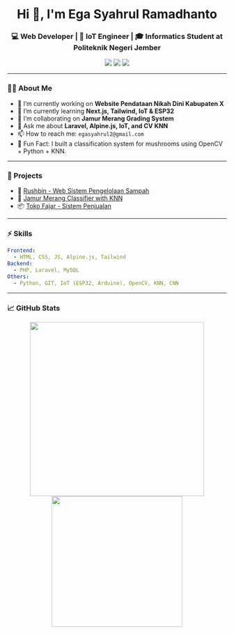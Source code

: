 <h1 align="center">Hi 👋, I'm Ega Syahrul Ramadhanto</h1>
<h3 align="center">💻 Web Developer | 📡 IoT Engineer | 🎓 Informatics Student at Politeknik Negeri Jember</h3>

<p align="center">
  <a href="mailto:egasyahrul2@gmail.com"><img src="https://img.shields.io/badge/Gmail-D14836?style=for-the-badge&logo=gmail&logoColor=white"/></a>
  <a href="https://www.linkedin.com/in/ega-syahrul-420706276/"><img src="https://img.shields.io/badge/LinkedIn-0077B5?style=for-the-badge&logo=linkedin&logoColor=white"/></a>
  <a href="https://wa.me/6282331879753"><img src="https://img.shields.io/badge/WhatsApp-25D366?style=for-the-badge&logo=whatsapp&logoColor=white"/></a>
</p>

---

### 👨‍💻 About Me

- 🔭 I’m currently working on **Website Pendataan Nikah Dini Kabupaten X**
- 🌱 I’m currently learning **Next.js, Tailwind, IoT & ESP32**
- 👯 I’m collaborating on **Jamur Merang Grading System**
- 💬 Ask me about **Laravel, Alpine.js, IoT, and CV KNN**
- 📫 How to reach me: `egasyahrul2@gmail.com`
- 🧠 Fun Fact: I built a classification system for mushrooms using OpenCV + Python + KNN.

---

### 💼 Projects
- 🚀 [Rushbin - Web Sistem Pengelolaan Sampah](#)
- 🧠 [Jamur Merang Classifier with KNN](#)
- 📦 [Toko Fajar - Sistem Penjualan](#)

---

### ⚡ Skills
```yaml
Frontend:
  - HTML, CSS, JS, Alpine.js, Tailwind
Backend:
  - PHP, Laravel, MySQL
Others:
  - Python, GIT, IoT (ESP32, Arduino), OpenCV, KNN, CNN
```

---

### 📈 GitHub Stats

<p align="center">
  <img src="https://github-readme-stats.vercel.app/api?username=EgaSyahrul&show_icons=true&theme=tokyonight" width="400"/>
  <img src="https://github-readme-stats.vercel.app/api/top-langs/?username=EgaSyahrul&layout=compact&theme=tokyonight" width="300"/>
</p>
